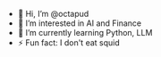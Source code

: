 - 👋 Hi, I’m @octapud
- 👀 I’m interested in AI and Finance
- 🌱 I’m currently learning Python, LLM
- ⚡ Fun fact: I don't eat squid

<!---
octapud/octapud is a ✨ special ✨ repository because its `README.md` (this file) appears on your GitHub profile.
You can click the Preview link to take a look at your changes.
--->
